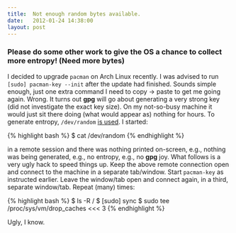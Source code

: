 ```yaml
---
title:  Not enough random bytes available.
date:   2012-01-24 14:38:00
layout: post
---
```


### Please do some other work to give the OS a chance to collect more entropy! (Need more bytes)

I decided to upgrade `pacman` on Arch Linux recently. I was advised to run `[sudo] pacman-key --init` after the update had finished. Sounds simple enough, just one extra command I need to copy -> paste to get me going again. Wrong. It turns out **gpg** will go about generating a very strong key (did not investigate the exact key size). On my not-so-busy machine it would just sit there doing (what would appear as) nothing for hours. To generate entropy, `/dev/random` [is used](http://sublimated.wordpress.com/2007/08/28/not-enough-random-bytes-available/). I started:

{% highlight bash %}
$ cat /dev/random
{% endhighlight %}

in a remote session and there was nothing printed on-screen, e.g., nothing was being generated, e.g., no entropy, e.g., no **gpg** joy. What follows is a very ugly hack to speed things up. Keep the above remote connection open and connect to the machine in a separate tab/window. Start `pacman-key` as instructed earlier. Leave the window/tab open and connect again, in a third, separate window/tab. Repeat (many) times:

{% highlight bash %}
$ ls -R /
$ [sudo] sync
$ sudo tee /proc/sys/vm/drop_caches <<< 3
{% endhighlight %}

Ugly, I know.

